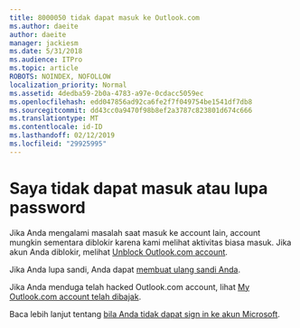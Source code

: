 ```yaml
---
title: 8000050 tidak dapat masuk ke Outlook.com
ms.author: daeite
author: daeite
manager: jackiesm
ms.date: 5/31/2018
ms.audience: ITPro
ms.topic: article
ROBOTS: NOINDEX, NOFOLLOW
localization_priority: Normal
ms.assetid: 4dedba59-2b0a-4783-a97e-0cdacc5059ec
ms.openlocfilehash: edd047856ad92ca6fe2f7f049754be1541df7db8
ms.sourcegitcommit: dd43cc0a9470f98b8ef2a3787c823801d674c666
ms.translationtype: MT
ms.contentlocale: id-ID
ms.lasthandoff: 02/12/2019
ms.locfileid: "29925995"
---
```

# <a name="i-cant-sign-in-or-forgot-my-password"></a>Saya tidak dapat masuk atau lupa password

Jika Anda mengalami masalah saat masuk ke account lain, account mungkin sementara diblokir karena kami melihat aktivitas biasa masuk. Jika akun Anda diblokir, melihat [Unblock Outlook.com account](https://go.microsoft.com/fwlink/p/?linkid=2001800&amp;clcid=0x409).
  
Jika Anda lupa sandi, Anda dapat [membuat ulang sandi Anda](https://go.microsoft.com/fwlink/p/?linkid=841909).
  
Jika Anda menduga telah hacked Outlook.com account, lihat [My Outlook.com account telah dibajak](https://go.microsoft.com/fwlink/p/?linkid=874366).
  
Baca lebih lanjut tentang [bila Anda tidak dapat sign in ke akun Microsoft](https://go.microsoft.com/fwlink/p/?linkid=842227).
  

